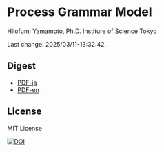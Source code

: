# Process Grammar Model

Hilofumi Yamamoto, Ph.D.
Institure of Science Tokyo

Last change: 2025/03/11-13:32:42.

## Digest

- [PDF-ja](./processDigest-ja.pdf)
- [PDF-en](./processDigest-en.pdf)

## License

MIT License

[![DOI](https://zenodo.org/badge/939124607.svg)](https://doi.org/10.5281/zenodo.15003729)
